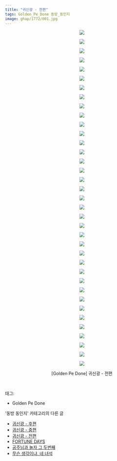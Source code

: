 ```yaml
---
title: "귀신광 - 전편"
tags: Golden_Pe_Done 동방_동인지
image: ghap/1772/001.jpg
---
```

<div class="article">
<p style="text-align: center; clear: none; float: none;"><img src="{{ site.nasurl }}/ghap/1772/001.jpg"/></p>
<p style="text-align: center; clear: none; float: none;"><img src="{{ site.nasurl }}/ghap/1772/002.jpg"/></p>
<p style="text-align: center; clear: none; float: none;"><img src="{{ site.nasurl }}/ghap/1772/003.jpg"/></p>
<p style="text-align: center; clear: none; float: none;"><img src="{{ site.nasurl }}/ghap/1772/004.jpg"/></p>
<p style="text-align: center; clear: none; float: none;"><img src="{{ site.nasurl }}/ghap/1772/005.jpg"/></p>
<p style="text-align: center; clear: none; float: none;"><img src="{{ site.nasurl }}/ghap/1772/006.jpg"/></p>
<p style="text-align: center; clear: none; float: none;"><img src="{{ site.nasurl }}/ghap/1772/007.jpg"/></p>
<p style="text-align: center; clear: none; float: none;"><img src="{{ site.nasurl }}/ghap/1772/008.jpg"/></p>
<p style="text-align: center; clear: none; float: none;"><img src="{{ site.nasurl }}/ghap/1772/009.jpg"/></p>
<p style="text-align: center; clear: none; float: none;"><img src="{{ site.nasurl }}/ghap/1772/010.jpg"/></p>
<p style="text-align: center; clear: none; float: none;"><img src="{{ site.nasurl }}/ghap/1772/011.jpg"/></p>
<p style="text-align: center; clear: none; float: none;"><img src="{{ site.nasurl }}/ghap/1772/012.jpg"/></p>
<p style="text-align: center; clear: none; float: none;"><img src="{{ site.nasurl }}/ghap/1772/013.jpg"/></p>
<p style="text-align: center; clear: none; float: none;"><img src="{{ site.nasurl }}/ghap/1772/014.jpg"/></p>
<p style="text-align: center; clear: none; float: none;"><img src="{{ site.nasurl }}/ghap/1772/015.jpg"/></p>
<p style="text-align: center; clear: none; float: none;"><img src="{{ site.nasurl }}/ghap/1772/016.jpg"/></p>
<p style="text-align: center; clear: none; float: none;"><img src="{{ site.nasurl }}/ghap/1772/017.jpg"/></p>
<p style="text-align: center; clear: none; float: none;"><img src="{{ site.nasurl }}/ghap/1772/018.jpg"/></p>
<p style="text-align: center; clear: none; float: none;"><img src="{{ site.nasurl }}/ghap/1772/019.jpg"/></p>
<p style="text-align: center; clear: none; float: none;"><img src="{{ site.nasurl }}/ghap/1772/020.jpg"/></p>
<p style="text-align: center; clear: none; float: none;"><img src="{{ site.nasurl }}/ghap/1772/021.jpg"/></p>
<p style="text-align: center; clear: none; float: none;"><img src="{{ site.nasurl }}/ghap/1772/022.jpg"/></p>
<p style="text-align: center; clear: none; float: none;"><img src="{{ site.nasurl }}/ghap/1772/023.jpg"/></p>
<p style="text-align: center; clear: none; float: none;"><img src="{{ site.nasurl }}/ghap/1772/024.jpg"/></p>
<p style="text-align: center; clear: none; float: none;"><img src="{{ site.nasurl }}/ghap/1772/025.jpg"/></p>
<p style="text-align: center; clear: none; float: none;"><img src="{{ site.nasurl }}/ghap/1772/026.jpg"/></p>
<p style="text-align: center; clear: none; float: none;"><img src="{{ site.nasurl }}/ghap/1772/027.jpg"/></p>
<p style="text-align: center; clear: none; float: none;"><img src="{{ site.nasurl }}/ghap/1772/028.jpg"/></p>
<p style="text-align: center; clear: none; float: none;"><img src="{{ site.nasurl }}/ghap/1772/029.jpg"/></p>
<p style="text-align: center; clear: none; float: none;"><img src="{{ site.nasurl }}/ghap/1772/030.jpg"/></p>
<p style="text-align: center; clear: none; float: none;"><img src="{{ site.nasurl }}/ghap/1772/031.jpg"/></p>
<p style="text-align: center; clear: none; float: none;"><img src="{{ site.nasurl }}/ghap/1772/032.jpg"/></p>
<p style="text-align: center; clear: none; float: none;"><img src="{{ site.nasurl }}/ghap/1772/033.jpg"/></p>
<p style="text-align: center; clear: none; float: none;"><img src="{{ site.nasurl }}/ghap/1772/034.jpg"/></p>
<p style="text-align: center; clear: none; float: none;"><img src="{{ site.nasurl }}/ghap/1772/035.jpg"/></p>
<p style="text-align: center; clear: none; float: none;"><img src="{{ site.nasurl }}/ghap/1772/036.jpg"/></p>
<p style="text-align: center; clear: none; float: none;"><img src="{{ site.nasurl }}/ghap/1772/037.jpg"/></p>
<p style="text-align: center; clear: none; float: none;">[Golden Pe Done] 귀신광 - 전편</p>
<p><br/></p>
</div><div class="tagTrail">
<p>태그: </p>
<ul>
<li>Golden Pe Done</li>
</ul>
</div><div class="another">
<p>'동방 동인지' 카테고리의 다른 글</p>
<ul>
<li><a href="/2016-08-22-ghap_1774">귀신광 - 후편</a></li>
<li><a href="/2016-08-22-ghap_1773">귀신광 - 중편</a></li>
<li><a href="/2016-08-22-ghap_1772">귀신광 - 전편</a></li>
<li><a href="/2016-08-22-ghap_1771">FORTUNE DAYS</a></li>
<li><a href="/2016-08-22-ghap_1770">공주님과 놀자 그 두번째</a></li>
<li><a href="/2016-08-22-ghap_1768">무슨 생각이냐, 네 녀석</a></li>
</ul>
</div><div class="cb_module cb_fluid">
<div class="cb_wrt cb_profile">
</div><!-- commentList close -->
</div>